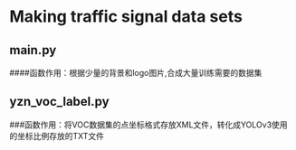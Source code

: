 # Making traffic signal data sets
## main.py
####函数作用：根据少量的背景和logo图片,合成大量训练需要的数据集
## yzn_voc_label.py
###函数作用：将VOC数据集的点坐标格式存放XML文件，转化成YOLOv3使用的坐标比例存放的TXT文件
